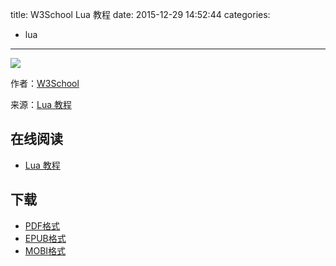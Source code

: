 title: W3School Lua 教程
date: 2015-12-29 14:52:44
categories:
  - lua
---

![](https://ek8whxe.cloudimg.io/s/width/226/https://www.gitbook.com/cover/book/wizardforcel/w3school-lua.jpg?build=1451371800653&v=12.0.2)

作者：[W3School](http://www.w3cschool.cc/)

来源：[Lua 教程](http://www.w3cschool.cc/lua/lua-tutorial.html)

<!--more-->

## 在线阅读 ##

+ [Lua 教程](https://www.gitbook.com/book/wizardforcel/w3school-lua/details)

## 下载 ##

+ [PDF格式](https://www.gitbook.com/download/pdf/book/wizardforcel/w3school-lua)
+ [EPUB格式](https://www.gitbook.com/download/epub/book/wizardforcel/w3school-lua)
+ [MOBI格式](https://www.gitbook.com/download/mobi/book/wizardforcel/w3school-lua)
